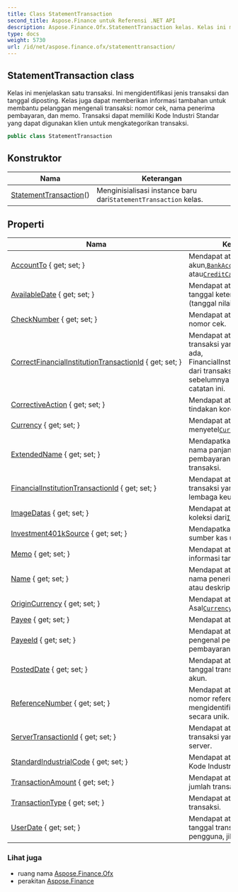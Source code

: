 ```yaml
---
title: Class StatementTransaction
second_title: Aspose.Finance untuk Referensi .NET API
description: Aspose.Finance.Ofx.StatementTransaction kelas. Kelas ini menjelaskan satu transaksi. Ini mengidentifikasi jenis transaksi dan tanggal diposting. Kelas juga dapat memberikan informasi tambahan untuk membantu pelanggan mengenali transaksi nomor cek nama penerima pembayaran dan memo. Transaksi dapat memiliki Kode Industri Standar yang dapat digunakan klien untuk mengkategorikan transaksi.
type: docs
weight: 5730
url: /id/net/aspose.finance.ofx/statementtransaction/
---
```

## StatementTransaction class

Kelas ini menjelaskan satu transaksi. Ini mengidentifikasi jenis transaksi dan tanggal diposting. Kelas juga dapat memberikan informasi tambahan untuk membantu pelanggan mengenali transaksi: nomor cek, nama penerima pembayaran, dan memo. Transaksi dapat memiliki Kode Industri Standar yang dapat digunakan klien untuk mengkategorikan transaksi.

```csharp
public class StatementTransaction
```

## Konstruktor

| Nama | Keterangan |
| --- | --- |
| [StatementTransaction](statementtransaction/)() | Menginisialisasi instance baru dari`StatementTransaction` kelas. |

## Properti

| Nama | Keterangan |
| --- | --- |
| [AccountTo](../../aspose.finance.ofx/statementtransaction/accountto/) { get; set; } | Mendapat atau menyetel ke akun,[`BankAccount`](../bankaccount/) atau[`CreditCardAccount`](../creditcardaccount/) . |
| [AvailableDate](../../aspose.finance.ofx/statementtransaction/availabledate/) { get; set; } | Mendapat atau menetapkan tanggal ketersediaan dana (tanggal nilai). |
| [CheckNumber](../../aspose.finance.ofx/statementtransaction/checknumber/) { get; set; } | Mendapat atau menetapkan nomor cek. |
| [CorrectFinancialInstitutionTransactionId](../../aspose.finance.ofx/statementtransaction/correctfinancialinstitutiontransactionid/) { get; set; } | Mendapat atau menetapkan ID transaksi yang diperbaiki. Jika ada, FinancialInstitutionTransactionId dari transaksi yang dikirim sebelumnya yang dikoreksi oleh catatan ini. |
| [CorrectiveAction](../../aspose.finance.ofx/statementtransaction/correctiveaction/) { get; set; } | Mendapat atau menyetel tindakan korektif. |
| [Currency](../../aspose.finance.ofx/statementtransaction/currency/) { get; set; } | Mendapat atau menyetel[`Currency`](./currency/) . |
| [ExtendedName](../../aspose.finance.ofx/statementtransaction/extendedname/) { get; set; } | Mendapatkan atau menetapkan nama panjang penerima pembayaran atau deskripsi transaksi. |
| [FinancialInstitutionTransactionId](../../aspose.finance.ofx/statementtransaction/financialinstitutiontransactionid/) { get; set; } | Mendapat atau menetapkan ID transaksi yang dikeluarkan oleh lembaga keuangan. |
| [ImageDatas](../../aspose.finance.ofx/statementtransaction/imagedatas/) { get; set; } | Mendapat atau menyetel koleksi dari[`ImageData`](../imagedata/) . |
| [Investment401kSource](../../aspose.finance.ofx/statementtransaction/investment401ksource/) { get; set; } | Mendapatkan atau menetapkan sumber kas untuk transaksi ini. |
| [Memo](../../aspose.finance.ofx/statementtransaction/memo/) { get; set; } | Mendapat atau menyetel informasi tambahan. |
| [Name](../../aspose.finance.ofx/statementtransaction/name/) { get; set; } | Mendapat atau menetapkan nama penerima pembayaran atau deskripsi transaksi. |
| [OriginCurrency](../../aspose.finance.ofx/statementtransaction/origincurrency/) { get; set; } | Mendapat atau menetapkan Asal[`Currency`](./currency/) . |
| [Payee](../../aspose.finance.ofx/statementtransaction/payee/) { get; set; } | Mendapat atau menyetel[`Payee`](./payee/) . |
| [PayeeId](../../aspose.finance.ofx/statementtransaction/payeeid/) { get; set; } | Mendapat atau menetapkan pengenal penerima pembayaran jika tersedia. |
| [PostedDate](../../aspose.finance.ofx/statementtransaction/posteddate/) { get; set; } | Mendapat atau menetapkan tanggal transaksi diposting ke akun. |
| [ReferenceNumber](../../aspose.finance.ofx/statementtransaction/referencenumber/) { get; set; } | Mendapat atau menetapkan nomor referensi yang mengidentifikasi transaksi secara unik. |
| [ServerTransactionId](../../aspose.finance.ofx/statementtransaction/servertransactionid/) { get; set; } | Mendapat atau menyetel ID transaksi yang ditetapkan server. |
| [StandardIndustrialCode](../../aspose.finance.ofx/statementtransaction/standardindustrialcode/) { get; set; } | Mendapat atau menetapkan Kode Industri Standar. |
| [TransactionAmount](../../aspose.finance.ofx/statementtransaction/transactionamount/) { get; set; } | Mendapat atau mengatur jumlah transaksi. |
| [TransactionType](../../aspose.finance.ofx/statementtransaction/transactiontype/) { get; set; } | Mendapat atau mengatur jenis transaksi. |
| [UserDate](../../aspose.finance.ofx/statementtransaction/userdate/) { get; set; } | Mendapat atau menetapkan tanggal transaksi yang dimulai pengguna, jika diketahui. |

### Lihat juga

* ruang nama [Aspose.Finance.Ofx](../../aspose.finance.ofx/)
* perakitan [Aspose.Finance](../../)


